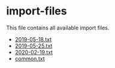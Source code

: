# import-files
This file contains all available import files.  
 * [2019-05-18.txt](2019-05-18.txt)
 * [2019-05-25.txt](2019-05-25.txt)
 * [2020-02-19.txt](2020-02-19.txt)
 * [common.txt](common.txt)
